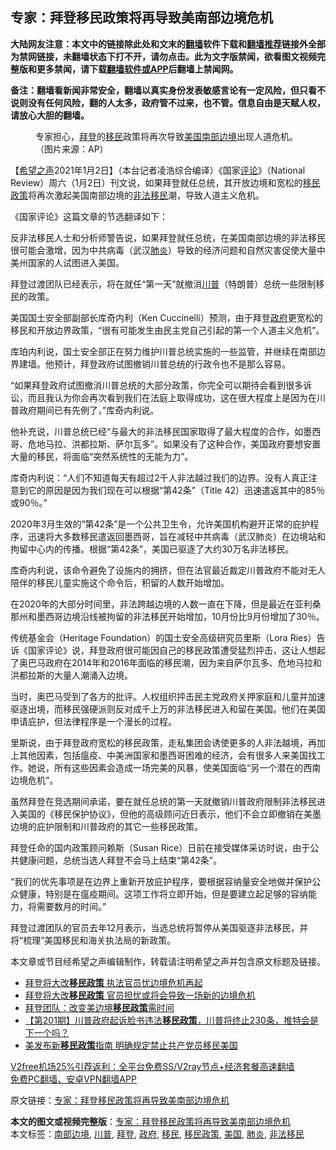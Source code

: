  <h2>专家：拜登移民政策将再导致美南部边境危机</h2> <p class="notice"><b>大陆网友注意：本文中的链接除此处和文末的<a href="https://github.com/bannedbook/fanqiang" >翻墙</a>软件下载和<a href="https://github.com/killgcd/justmysocks/blob/master/README.md">翻墙推荐</a>链接外全部为禁网链接，未翻墙状态下打不开，请勿点击。此为文字版禁闻，欲看图文视频完整版和更多禁闻，请下载<a href="https://github.com/bannedbook/fanqiang">翻墙软件或APP</a>后翻墙上禁闻网。</p><p>备注：翻墙看新闻非常安全，翻墙以真实身份发表敏感言论有一定风险，但只看不说则没有任何风险，翻的人太多，政府管不过来，也不管。信息自由是天赋人权，请放心大胆的翻墙。</b></p>  <div class="entry"> <figure><figcaption>专家担心，<a href="https://www.bannedbook.org/bnews/tag/%e6%8b%9c%e7%99%bb/" class="st_tag internal_tag" rel="tag" title="标签 拜登 下的日志">拜登</a>的<a href="https://www.bannedbook.org/bnews/tag/%e7%a7%bb%e6%b0%91/" class="st_tag internal_tag" rel="tag" title="标签 移民 下的日志">移民</a>政策将再次导致<a href="https://www.bannedbook.org/bnews/tag/%e7%be%8e%e5%9b%bd/" class="st_tag internal_tag" rel="tag" title="标签 美国 下的日志">美国</a><a href="https://www.bannedbook.org/bnews/tag/%E5%8D%97%E9%83%A8%E8%BE%B9%E5%A2%83/" class="st_tag internal_tag" rel="tag" title="标签 南部边境 下的日志">南部边境</a>出现人道危机。（图片来源：AP）</figcaption></figure> <p>【<span class='wp_keywordlink_affiliate'><a href="https://www.soundofhope.org" title="希望之声" target="_blank">希望之声</a></span>2021年1月2日】（本台记者凌浩综合编译）《国家<span class='wp_keywordlink_affiliate'><a href="https://www.bannedbook.org/bnews/comments/" title="新闻评论" target="_blank">评论</a></span>》（National Review）周六（1月2日）刊文说，如果拜登就任总统，其开放边境和宽松的<a href="https://www.bannedbook.org/bnews/tag/%E7%A7%BB%E6%B0%91%E6%94%BF%E7%AD%96/" class="st_tag internal_tag" rel="tag" title="标签 移民政策 下的日志">移民政策</a>将再次激起美国南部边境的<a href="https://www.bannedbook.org/bnews/tag/%e9%9d%9e%e6%b3%95%e7%a7%bb%e6%b0%91/" class="st_tag internal_tag" rel="tag" title="标签 非法移民 下的日志">非法移民</a>潮，导致人道主义危机。</p> <p>《国家评论》这篇文章的节选翻译如下：</p> <p>反非法移民人士和分析师警告说，如果拜登就任总统，在美国南部边境的非法移民很可能会激增，因为中共病毒（武汉<a href="https://www.bannedbook.org/bnews/tag/%e8%82%ba%e7%82%8e/" class="st_tag internal_tag" rel="tag" title="标签 肺炎 下的日志">肺炎</a>）导致的经济问题和自然灾害促使大量中美州国家的人试图进入美国。</p> <p>拜登过渡团队已经表示，将在就任“第一天”就撤消<a href="https://www.bannedbook.org/bnews/tag/%e5%b7%9d%e6%99%ae/" class="st_tag internal_tag" rel="tag" title="标签 川普 下的日志">川普</a>（特朗普）总统一些限制移民的政策。</p> <p>美国国土安全部副部长库奇内利（Ken Cuccinelli）预测，由于拜登<a href="https://www.bannedbook.org/bnews/tag/%e6%94%bf%e5%ba%9c/" class="st_tag internal_tag" rel="tag" title="标签 政府 下的日志">政府</a>更宽松的移民和开放边界政策，“很有可能发生由民主党自己引起的第一个人道主义危机”。</p>  <p>库珀内利说，国土安全部正在努力维护川普总统实施的一些监管，并继续在南部边界建墙。他预计，拜登政府试图撤销川普总统的行政令也不是那么容易。</p> <p>“如果拜登政府试图撤消川普总统的大部分政策，你完全可以期待会看到很多诉讼，而且我认为你会再次看到我们在法庭上取得成功，这在很大程度上是因为在川普政府期间已有先例了，”库奇内利说。</p> <p>他补充说，川普总统已经“与最大的非法移民国家取得了最大程度的合作，如墨西哥、危地马拉、洪都拉斯、萨尔瓦多”。如果没有了这种合作，美国政府要想安置大量的移民，将面临“突然系统性的无能为力”。</p> <p>库奇内利说：“人们不知道每天有超过2千人非法越过我们的边界。没有人真正注意到它的原因是因为我们现在可以根据“第42条”（Title 42）迅速遣返其中的85％或90％。”</p> <p>2020年3月生效的“第42条”是一个公共卫生令，允许美国机构避开正常的庇护程序，迅速将大多数移民遣返回墨西哥，旨在减轻中共病毒（武汉肺炎）在边境站和拘留中心内的传播。根据“第42条”，美国已驱逐了大约30万名非法移民。</p>  <p>库奇内利说，该命令避免了设施内的拥挤，但在法官最近裁定川普政府不能对无人陪伴的移民儿童实施这个命令后，积留的人数开始增加。</p> <p>在2020年的大部分时间里，非法跨越边境的人数一直在下降，但是最近在亚利桑那州和墨西哥边境沿线被拘留的非法移民开始增加，10月份比9月份增加了30％。</p> <p>传统基金会（Heritage Foundation）的国土安全高级研究员里斯（Lora Ries）告诉《国家评论》说，拜登政府很可能因自己的移民政策遭受猛烈抨击，这让人想起了奥巴马政府在2014年和2016年面临的移民潮，因为来自萨尔瓦多、危地马拉和洪都拉斯的大量人潮涌入边境。</p> <p>当时，奥巴马受到了各方的批评。人权组织抨击民主党政府关押家庭和儿童并加速驱逐出境，而移民强硬派则反对成千上万的非法移民进入和留在美国。他们在美国申请庇护，但法律程序是一个漫长的过程。</p> <p>里斯说，由于拜登政府宽松的移民政策，走私集团会诱使更多的人非法越境，再加上其他因素，包括瘟疫、中美洲国家和墨西哥困难的经济，会有很多人来美国找工作。她说，所有这些因素会造成一场完美的风暴，使美国面临“另一个潜在的西南边境危机”。</p>  <p>虽然拜登在竞选期间承诺，要在就任总统的第一天就撤销川普政府限制非法移民进入美国的《移民保护协议》，但他的高级顾问近日表示，他们不会立即撤销在美墨边境的庇护限制和川普政府的其它一些移民政策。</p> <p>拜登任命的国内政策顾问赖斯（Susan Rice）日前在接受媒体采访时说，由于公共健康问题，总统当选人拜登不会马上结束“第42条”。</p> <p>“我们的优先事项是在边界上重新开放庇护程序，要根据容纳量安全地做并保护公众健康，特别是在瘟疫期间。这项工作将立即开始，但是要建立起足够的容纳能力，将需要数月的时间。”</p> <p>拜登过渡团队的官员去年12月表示，当选总统将暂停从美国驱逐非法移民，并将“梳理”美国移民和海关执法局的新政策。</p> <p>本文章或节目经希望之声编辑制作，转载请注明希望之声并包含原文标题及链接。</p>  <ul class='op-related-articles' title='相关阅读'> <li><a href='https://www.bannedbook.org/bnews/bannedvideo/20201225/1454702.html' target='_blank'>拜登将大改<b>移民政策</b>  执法官员忧边境危机再起</a></li> <li><a href='https://www.bannedbook.org/bnews/bannedvideo/20201225/1454567.html' target='_blank'>拜登将大改<b>移民政策</b> 官员担忧或将会导致一场新的边境危机</a></li> <li><a href='https://www.bannedbook.org/bnews/comments/20201224/1453722.html' target='_blank'>拜登团队：改变美边境<b>移民政策</b>需时间</a></li> <li><a href='https://www.bannedbook.org/bnews/cbnews/20201204/1441935.html' target='_blank'>【第201期】川普政府起诉脸书违法<b>移民政策</b>，川普将终止230条，推特会是下一个吗？</a></li> <li><a href='https://www.bannedbook.org/bnews/headline/20201004/1407658.html' target='_blank'>美发布新<b>移民政策</b>指南 明确规定禁止共产党员移民美国</a></li> </ul> <p class="texttj"> <a href="https://github.com/bannedbook/fanqiang/wiki/V2ray%E6%9C%BA%E5%9C%BA" target="_blank">V2free机场25%引荐返利：全平台免费SS/V2ray节点+经济套餐高速翻墙</a><br/> <a href="https://github.com/bannedbook/fanqiang/wiki/%E7%A6%81%E9%97%BB%E7%BD%91%E5%AE%89%E5%8D%93%E7%BF%BB%E5%A2%99%E6%96%B0%E9%97%BBAPP" target="_blank">免费PC翻墙、安卓VPN翻墙APP</a></p><p>原文链接：<a class="src_link"  href="https://www.soundofhope.org/post/459803" target="_blank">专家：拜登移民政策将再导致美南部边境危机</a></p><a name='sharetosocial'></a>       <div><b>本文的图文或视频完整版</b>：<a href='https://www.bannedbook.org/bnews/comments/20210103/1459967.html'>专家：拜登移民政策将再导致美南部边境危机</a></div>  </div><!--END ENTRY--> <div class="postfooter"> <div>本文标签：<a href="https://www.bannedbook.org/bnews/tag/%E5%8D%97%E9%83%A8%E8%BE%B9%E5%A2%83/" rel="tag">南部边境</a>, <a href="https://www.bannedbook.org/bnews/tag/%e5%b7%9d%e6%99%ae/" rel="tag">川普</a>, <a href="https://www.bannedbook.org/bnews/tag/%e6%8b%9c%e7%99%bb/" rel="tag">拜登</a>, <a href="https://www.bannedbook.org/bnews/tag/%e6%94%bf%e5%ba%9c/" rel="tag">政府</a>, <a href="https://www.bannedbook.org/bnews/tag/%e7%a7%bb%e6%b0%91/" rel="tag">移民</a>, <a href="https://www.bannedbook.org/bnews/tag/%E7%A7%BB%E6%B0%91%E6%94%BF%E7%AD%96/" rel="tag">移民政策</a>, <a href="https://www.bannedbook.org/bnews/tag/%e7%be%8e%e5%9b%bd/" rel="tag">美国</a>, <a href="https://www.bannedbook.org/bnews/tag/%e8%82%ba%e7%82%8e/" rel="tag">肺炎</a>, <a href="https://www.bannedbook.org/bnews/tag/%e9%9d%9e%e6%b3%95%e7%a7%bb%e6%b0%91/" rel="tag">非法移民</a></div>  </div><!--END POSTFOOTER--> 